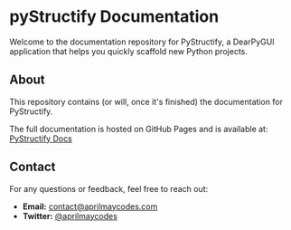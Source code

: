 # pyStructify Documentation

Welcome to the documentation repository for PyStructify, a DearPyGUI application that helps you quickly scaffold new Python projects.

## About

This repository contains (or will, once it's finished) the documentation for PyStructify.

The full documentation is hosted on GitHub Pages and is available at: [PyStructify Docs](https://AprilMayCodes.github.io/pyStructify-docs/)

## Contact

For any questions or feedback, feel free to reach out:

- **Email:** [contact@aprilmaycodes.com](mailto:contact@aprilmaycodes.com)
- **Twitter:** [@aprilmaycodes](https://twitter.com/aprilmaycodes)
